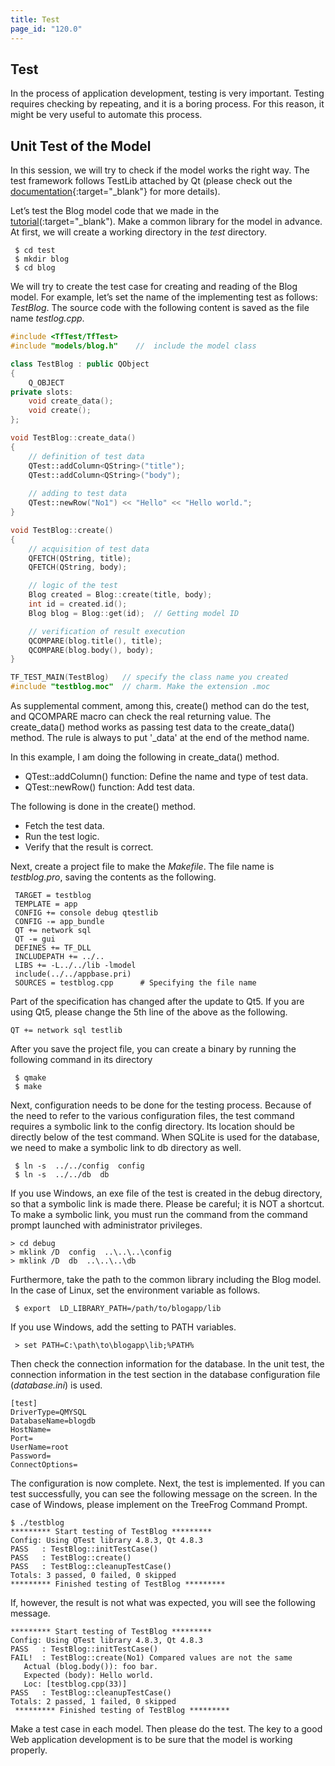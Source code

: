 ```yaml
---
title: Test
page_id: "120.0"
---
```


## Test

In the process of application development, testing is very important. Testing requires checking by repeating, and it is a boring process. For this reason, it might be very useful to automate this process.

## Unit Test of the Model

In this session, we will try to check if the model works the right way. The test framework follows TestLib attached by Qt (please check out the [documentation](http://qt-project.org/doc/qt-5.0/qttestlib/qtest-overview.html){:target="_blank"} for more details).

Let’s test the Blog model code that we made in the [tutorial](/user-guide/en/tutorial/index.html)(:target="_blank"). Make a common library for the model in advance. At first, we will create a working directory in the *test* directory.

```
 $ cd test
 $ mkdir blog
 $ cd blog
```

We will try to create the test case for creating and reading of the Blog model.
For example, let’s set the name of the implementing test as follows: *TestBlog*. The source code with the following content is saved as the file name *testlog.cpp*.

```c++
#include <TfTest/TfTest>
#include "models/blog.h"    //  include the model class

class TestBlog : public QObject
{
    Q_OBJECT
private slots:
    void create_data();
    void create();
};

void TestBlog::create_data()
{
    // definition of test data
    QTest::addColumn<QString>("title"); 
    QTest::addColumn<QString>("body");
   
    // adding to test data
    QTest::newRow("No1") << "Hello" << "Hello world.";
}

void TestBlog::create()
{
    // acquisition of test data
    QFETCH(QString, title); 
    QFETCH(QString, body);

    // logic of the test
    Blog created = Blog::create(title, body);
    int id = created.id();
    Blog blog = Blog::get(id);  // Getting model ID

    // verification of result execution 
    QCOMPARE(blog.title(), title); 
    QCOMPARE(blog.body(), body);
}

TF_TEST_MAIN(TestBlog)   // specify the class name you created
#include "testblog.moc"  // charm. Make the extension .moc
```

As supplemental comment, among this, create() method can do the test, and QCOMPARE macro can check the real returning value. The create_data() method works as passing test data to the create_data() method. 
The rule is always to put '_data' at the end of the method name.

In this example, I am doing the following in create_data() method.

* QTest::addColumn() function: Define the name and type of test data.
* QTest::newRow() function: Add test data.

The following is done in the create() method.

* Fetch the test data.
* Run the test logic.
* Verify that the result is correct.

Next, create a project file to make the *Makefile*. The file name is *testblog.pro*, saving the contents as the following.

```
 TARGET = testblog
 TEMPLATE = app
 CONFIG += console debug qtestlib
 CONFIG -= app_bundle
 QT += network sql
 QT -= gui
 DEFINES += TF_DLL
 INCLUDEPATH += ../..
 LIBS += -L../../lib -lmodel
 include(../../appbase.pri)
 SOURCES = testblog.cpp      # Specifying the file name
```
 
Part of the specification has changed after the update to Qt5. If you are using Qt5, please change the 5th line of the above as the following.

```
QT += network sql testlib
```

After you save the project file, you can create a binary by running the following command in its directory

```
 $ qmake
 $ make
``` 

Next, configuration needs to be done for the testing process. 
Because of the need to refer to the various configuration files, the test command requires a symbolic link to the config directory. Its location should be directly below of the test command. When SQLite is used for the database, we need to make a symbolic link to db directory as well. 

```
 $ ln -s  ../../config  config
 $ ln -s  ../../db  db
```

If you use Windows, an exe file of the test is created in the debug directory, so that a symbolic link is made there. Please be careful; it is NOT a shortcut.  
To make a symbolic link, you must run the command from the command prompt launched with administrator privileges.

```
> cd debug 
> mklink /D  config  ..\..\..\config
> mklink /D  db  ..\..\..\db
```
   
Furthermore, take the path to the common library including the Blog model. 
In the case of Linux, set the environment variable as follows.

```
 $ export  LD_LIBRARY_PATH=/path/to/blogapp/lib
```

If you use Windows, add the setting to PATH variables.

```
 > set PATH=C:\path\to\blogapp\lib;%PATH%
```

Then check the connection information for the database. In the unit test, the connection information in the test section in the database configuration file (*database.ini*) is used.

```
[test]
DriverType=QMYSQL
DatabaseName=blogdb
HostName=
Port=
UserName=root
Password=
ConnectOptions=
```

The configuration is now complete. Next, the test is implemented. If you can test successfully, you can see the following message on the screen. 
In the case of Windows, please implement on the TreeFrog Command Prompt.

```
$ ./testblog
********* Start testing of TestBlog *********
Config: Using QTest library 4.8.3, Qt 4.8.3
PASS   : TestBlog::initTestCase()
PASS   : TestBlog::create()
PASS   : TestBlog::cleanupTestCase()
Totals: 3 passed, 0 failed, 0 skipped
********* Finished testing of TestBlog *********
``` 
 
If, however, the result is not what was expected, you will see the following message.

```
********* Start testing of TestBlog *********
Config: Using QTest library 4.8.3, Qt 4.8.3
PASS   : TestBlog::initTestCase()
FAIL!  : TestBlog::create(No1) Compared values are not the same
   Actual (blog.body()): foo bar.
   Expected (body): Hello world.
   Loc: [testblog.cpp(33)]
PASS   : TestBlog::cleanupTestCase()
Totals: 2 passed, 1 failed, 0 skipped
 ********* Finished testing of TestBlog *********
```

Make a test case in each model. Then please do the test. The key to a good Web application development is to be sure that the model is working properly.